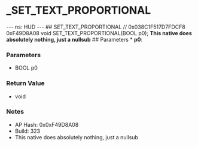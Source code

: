 # _SET_TEXT_PROPORTIONAL

--- ns: HUD --- ## SET_TEXT_PROPORTIONAL  // 0x038C1F517D7FDCF8 0xF49D8A08 void SET_TEXT_PROPORTIONAL(BOOL p0);  **This native does absolutely nothing, just a nullsub**  ## Parameters * **p0**:

### Parameters
* BOOL p0

### Return Value
* void

### Notes
* AP Hash: 0x0xF49D8A08
* Build: 323
* This native does absolutely nothing, just a nullsub

